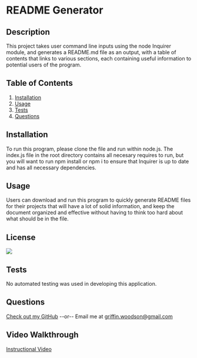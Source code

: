 # README Generator
  ## Description
  This project takes user command line inputs using the node Inquirer module, and generates a README.md file as an output, with a table of contents that links to various sections, each containing useful information to potential users of the program.

  ## Table of Contents
  1. [Installation](#Installation)
  2. [Usage](#Usage)
  3. [Tests](#Tests)
  4. [Questions](#Questions)

  ## Installation
  To run this program, please clone the file and run within node.js. The index.js file in the root directory contains all necesary requires to run, but you will want to run npm install or npm i to ensure that Inquirer is up to date and has all necessary dependencies.

  ## Usage
  Users can download and run this program to quickly generate README files for their projects that will have a lot of solid information, and keep the document organized and effective without having to think too hard about what should be in the file.

  ## License
  [<img src="https://img.shields.io/badge/License-MIT-blue.svg?logo=LOGO">](LINK)

  ## Tests
  No automated testing was used in developing this application.

  ## Questions
  [Check out my GitHub](https://github.com/griffin-woodson)
  --or--
  Email me at griffin.woodson@gmail.com

  ## Video Walkthrough
[Instructional Video](https://drive.google.com/file/d/1mKPrdPoSWVXCmXPt1pZlNv4XteXNE3FN/view)